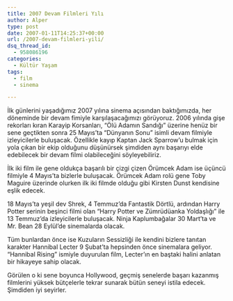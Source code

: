 ```yaml
---
title: 2007 Devam Filmleri Yılı
author: Alper
type: post
date: 2007-01-11T14:25:37+00:00
url: /2007-devam-filmleri-yili/
dsq_thread_id:
  - 958086196
categories:
  - Kültür Yaşam
tags:
  - film
  - sinema

---
```

İlk günlerini yaşadığımız 2007 yılına sinema açısından baktığımızda, her döneminde bir devam fimiyle karşılaşacağımızı görüyoruz. 2006 yılında gişe rekorları kıran Karayip Korsanları, &#8220;Ölü Adamın Sandığı&#8221; üzerine henüz bir sene geçtikten sonra 25 Mayıs&#8217;ta &#8220;Dünyanın Sonu&#8221; isimli devam filmiyle izleyicilerle buluşacak. Özellikle kayıp Kaptan Jack Sparrow&#8217;u bulmak için yola çıkan bir ekip olduğunu düşünürsek şimdiden aynı başarıyı elde edebilecek bir devam filmi olabileceğini söyleyebiliriz.

İlk iki film ile gene oldukça başarılı bir çizgi çizen Örümcek Adam ise üçüncü filmiyle 4 Mayıs&#8217;ta bizlerle buluşacak. Örümcek Adam rolü gene Toby Maguire üzerinde olurken ilk iki filmde olduğu gibi Kirsten Dunst kendisine eşlik edecek.

<!--adsense-->

18 Mayıs&#8217;ta yeşil dev Shrek, 4 Temmuz&#8217;da Fantastik Dörtlü, ardından Harry Potter serinin beşinci filmi olan &#8220;Harry Potter ve Zümrüdüanka Yoldaşlığı&#8221; ile 13 Temmuz&#8217;da izleyicilerle buluşacak. Ninja Kaplumbağalar 30 Mart&#8217;ta ve Mr. Bean 28 Eylül&#8217;de sinemalarda olacak.

Tüm bunlardan önce ise Kuzuların Sessizliği ile kendini bizlere tanıtan karakter Hannibal Lecter 9 Şubat&#8217;ta hepsinden önce sinemalara geliyor. &#8220;Hannibal Rising&#8221; ismiyle duyurulan film, Lecter&#8217;ın en baştaki halini anlatan bir hikayeye sahip olacak.

Görülen o ki sene boyunca Hollywood, geçmiş senelerde başarı kazanmış filmlerini yüksek bütçelerle tekrar sunarak bütün seneyi istila edecek. Şimdiden iyi seyirler.
